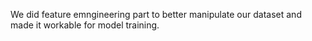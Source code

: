 We did feature emngineering part to better manipulate our dataset and made it workable for model training.
